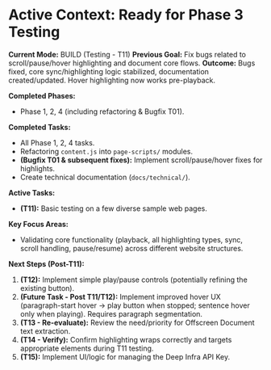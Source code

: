 # Active Context: Ready for Phase 3 Testing

**Current Mode:** BUILD (Testing - T11)
**Previous Goal:** Fix bugs related to scroll/pause/hover highlighting and document core flows.
**Outcome:** Bugs fixed, core sync/highlighting logic stabilized, documentation created/updated. Hover highlighting now works pre-playback.

**Completed Phases:**
*   Phase 1, 2, 4 (including refactoring & Bugfix T01).

**Completed Tasks:**
*   All Phase 1, 2, 4 tasks.
*   Refactoring `content.js` into `page-scripts/` modules.
*   **(Bugfix T01 & subsequent fixes):** Implement scroll/pause/hover fixes for highlights.
*   Create technical documentation (`docs/technical/`).

**Active Tasks:**
*   **(T11):** Basic testing on a few diverse sample web pages.

**Key Focus Areas:**
*   Validating core functionality (playback, all highlighting types, sync, scroll handling, pause/resume) across different website structures.

**Next Steps (Post-T11):**

1.  **(T12):** Implement simple play/pause controls (potentially refining the existing button).
2.  **(Future Task - Post T11/T12):** Implement improved hover UX (paragraph-start hover -> play button when stopped; sentence hover only when playing). Requires paragraph segmentation.
3.  **(T13 - Re-evaluate):** Review the need/priority for Offscreen Document text extraction.
4.  **(T14 - Verify):** Confirm highlighting wraps correctly and targets appropriate elements during T11 testing.
5.  **(T15):** Implement UI/logic for managing the Deep Infra API Key.